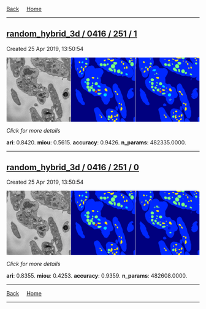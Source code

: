 
[Back](..)&nbsp;&nbsp;&nbsp;&nbsp;&nbsp;[Home](https://leapmanlab.github.io/snapshots)

---

<div class="summary"><a href="1"><h2>random_hybrid_3d / 0416 / 251 / 1</h2></a><p>Created 25 Apr 2019, 13:50:54
</p><a href="1"><img src="1/media/summary.png" align="center"></a><p>
<i>Click for more details</i>
</p></div>

**ari**: 0.8420. **miou**: 0.5615. **accuracy**: 0.9426. **n_params**: 482335.0000. 

---

<div class="summary"><a href="0"><h2>random_hybrid_3d / 0416 / 251 / 0</h2></a><p>Created 25 Apr 2019, 13:50:54
</p><a href="0"><img src="0/media/summary.png" align="center"></a><p>
<i>Click for more details</i>
</p></div>

**ari**: 0.8355. **miou**: 0.4253. **accuracy**: 0.9359. **n_params**: 482608.0000. 

---

[Back](..)&nbsp;&nbsp;&nbsp;&nbsp;&nbsp;[Home](https://leapmanlab.github.io/snapshots)

---